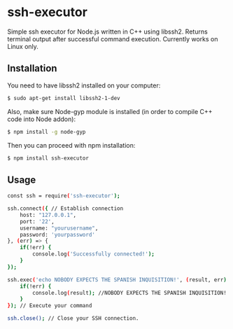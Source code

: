 # ssh-executor

Simple ssh executor for Node.js written in C++ using libssh2. Returns terminal output after successful command execution. Currently works on Linux only.

## Installation

You need to have libssh2 installed on your computer:

```sh
$ sudo apt-get install libssh2-1-dev
```

Also, make sure Node-gyp module is installed (in order to compile C++ code into Node addon):

```sh
$ npm install -g node-gyp
```

Then you can proceed with npm installation:

```sh
$ npm install ssh-executor
```

## Usage

```sh
const ssh = require('ssh-executor');

ssh.connect({ // Establish connection
	host: "127.0.0.1",
	port: '22',
	username: "yourusername",
	password: 'yourpassword'
}, (err) => {
	if(!err) {
		console.log('Successfully connected!');
	}
});

ssh.exec('echo NOBODY EXPECTS THE SPANISH INQUISITION!', (result, err) => {
	if(!err) {
		console.log(result); //NOBODY EXPECTS THE SPANISH INQUISITION!
	}
}); // Execute your command

ssh.close(); // Close your SSH connection.
```